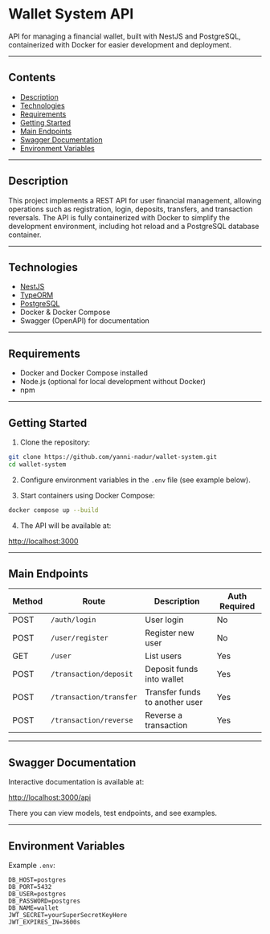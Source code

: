 # Wallet System API

API for managing a financial wallet, built with NestJS and PostgreSQL, containerized with Docker for easier development and deployment.

---

## Contents

- [Description](#description)
- [Technologies](#technologies)
- [Requirements](#requirements)
- [Getting Started](#getting-started)
- [Main Endpoints](#main-endpoints)
- [Swagger Documentation](#swagger-documentation)
- [Environment Variables](#environment-variables)

---

## Description

This project implements a REST API for user financial management, allowing operations such as registration, login, deposits, transfers, and transaction reversals. The API is fully containerized with Docker to simplify the development environment, including hot reload and a PostgreSQL database container.

---

## Technologies

- [NestJS](https://nestjs.com/)
- [TypeORM](https://typeorm.io/)
- [PostgreSQL](https://www.postgresql.org/)
- Docker & Docker Compose
- Swagger (OpenAPI) for documentation

---

## Requirements

- Docker and Docker Compose installed
- Node.js (optional for local development without Docker)
- npm

---

## Getting Started

1. Clone the repository:

```bash
git clone https://github.com/yanni-nadur/wallet-system.git
cd wallet-system
```

2. Configure environment variables in the `.env` file (see example below).

3. Start containers using Docker Compose:

```bash
docker compose up --build
```

4. The API will be available at:

[http://localhost:3000](http://localhost:3000)

---

## Main Endpoints

| Method | Route                   | Description                         | Auth Required |
|--------|--------------------------|-------------------------------------|---------------|
| POST   | `/auth/login`            | User login                          | No            |
| POST   | `/user/register`         | Register new user                   | No            |
| GET    | `/user`                  | List users                          | Yes           |
| POST   | `/transaction/deposit`   | Deposit funds into wallet           | Yes           |
| POST   | `/transaction/transfer`  | Transfer funds to another user      | Yes           |
| POST   | `/transaction/reverse`   | Reverse a transaction               | Yes           |

---

## Swagger Documentation

Interactive documentation is available at:

[http://localhost:3000/api](http://localhost:3000/api)

There you can view models, test endpoints, and see examples.

---

## Environment Variables

Example `.env`:

```env
DB_HOST=postgres
DB_PORT=5432
DB_USER=postgres
DB_PASSWORD=postgres
DB_NAME=wallet
JWT_SECRET=yourSuperSecretKeyHere
JWT_EXPIRES_IN=3600s
```
